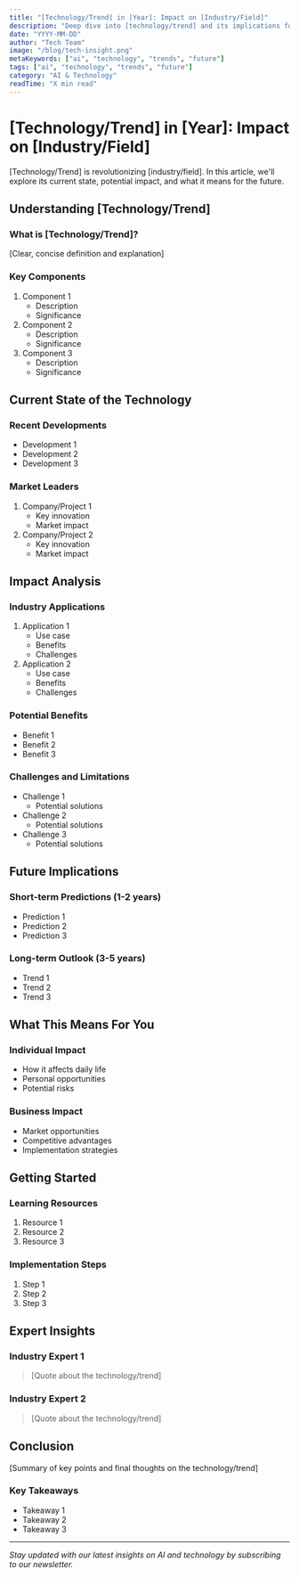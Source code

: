 ```yaml
---
title: "[Technology/Trend] in [Year]: Impact on [Industry/Field]"
description: "Deep dive into [technology/trend] and its implications for [industry/field]. Learn how it's shaping the future and what it means for you."
date: "YYYY-MM-DD"
author: "Tech Team"
image: "/blog/tech-insight.png"
metaKeywords: ["ai", "technology", "trends", "future"]
tags: ["ai", "technology", "trends", "future"]
category: "AI & Technology"
readTime: "X min read"
---
```


# [Technology/Trend] in [Year]: Impact on [Industry/Field]

[Technology/Trend] is revolutionizing [industry/field]. In this article, we'll explore its current state, potential impact, and what it means for the future.

## Understanding [Technology/Trend]

### What is [Technology/Trend]?

[Clear, concise definition and explanation]

### Key Components

1. Component 1
   - Description
   - Significance
2. Component 2
   - Description
   - Significance
3. Component 3
   - Description
   - Significance

## Current State of the Technology

### Recent Developments

- Development 1
- Development 2
- Development 3

### Market Leaders

1. Company/Project 1
   - Key innovation
   - Market impact
2. Company/Project 2
   - Key innovation
   - Market impact

## Impact Analysis

### Industry Applications

1. Application 1
   - Use case
   - Benefits
   - Challenges
2. Application 2
   - Use case
   - Benefits
   - Challenges

### Potential Benefits

- Benefit 1
- Benefit 2
- Benefit 3

### Challenges and Limitations

- Challenge 1
  - Potential solutions
- Challenge 2
  - Potential solutions
- Challenge 3
  - Potential solutions

## Future Implications

### Short-term Predictions (1-2 years)

- Prediction 1
- Prediction 2
- Prediction 3

### Long-term Outlook (3-5 years)

- Trend 1
- Trend 2
- Trend 3

## What This Means For You

### Individual Impact

- How it affects daily life
- Personal opportunities
- Potential risks

### Business Impact

- Market opportunities
- Competitive advantages
- Implementation strategies

## Getting Started

### Learning Resources

1. Resource 1
2. Resource 2
3. Resource 3

### Implementation Steps

1. Step 1
2. Step 2
3. Step 3

## Expert Insights

### Industry Expert 1

> [Quote about the technology/trend]

### Industry Expert 2

> [Quote about the technology/trend]

## Conclusion

[Summary of key points and final thoughts on the technology/trend]

### Key Takeaways

- Takeaway 1
- Takeaway 2
- Takeaway 3

---

_Stay updated with our latest insights on AI and technology by subscribing to our newsletter._
